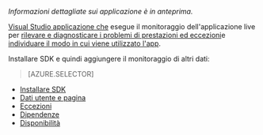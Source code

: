 
*Informazioni dettagliate sui applicazione è in anteprima.*

<a name="selector1"></a>

[Visual Studio applicazione che](../articles/application-insights/app-insights-overview.md) esegue il monitoraggio dell'applicazione live per [rilevare e diagnosticare i problemi di prestazioni ed eccezioni](../articles/application-insights/app-insights-detect-triage-diagnose.md)e [individuare il modo in cui viene utilizzato l'app](../articles/application-insights/app-insights-overview-usage.md). 

Installare SDK e quindi aggiungere il monitoraggio di altri dati:

> [AZURE.SELECTOR]
- [Installare SDK](../articles/application-insights/app-insights-asp-net.md#selector1)
- [Dati utente e pagina](../articles/application-insights/app-insights-javascript.md#selector1)
- [Eccezioni](../articles/application-insights/app-insights-asp-net-exceptions.md#selector1)
- [Dipendenze](../articles/application-insights/app-insights-asp-net-dependencies.md#selector1)
- [Disponibilità](../articles/application-insights/app-insights-monitor-web-app-availability.md#selector1)

